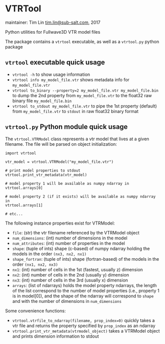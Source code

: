 VTRTool
=======

maintainer: Tim Lin <tim.lin@sub-salt.com>, 2017

Python utilities for Fullwave3D VTR model files

The package contains a `vtrtool` executable, as well as a `vtrtool.py` python package

## `vtrtool` executable quick usage

- `vtrtool -h` to show usage information
- `vtrtool info my_model_file.vtr` shows metadata info for `my_model_file.vtr`
- `vtrtool to_binary --property=2 my_model_file.vtr my_model_file.bin` to dump the 2nd property from `my_model_file.vtr` to the float32 raw binary file `my_model_file.bin`
- `vtrtool to_stdout my_model_file.vtr` to pipe the 1st property (default) from `my_model_file.vtr` to `stdout` in raw float32 binary format

## `vtrtool.py` Python module quick usage

The `vtrtool.VTRModel` class represents a vtr model that lives at a given filename. The file will be parsed on object initialization:

```
import vtrtool

vtr_model = vtrtool.VTRModel("my_model_file.vtr")

# print model properties to stdout
vtrtool.print_vtr_metadata(vtr_model)

# model property 1 will be available as numpy ndarray in
vtrtool.arrays[0]

# model property 2 (if it exists) will be available as numpy ndarray in
vtrtool.arrays[1]

# etc...
```

The following instance properties exist for VTRModel:

- `file`: (str) the vtr filename referenced by the VTRModel object
- `num_dimensions`: (int) number of dimensions in the model
- `num_attributes`: (int) number of properties in the model
- `shape`: (tuple of ints) shape (c-based) of numpy ndarray holding the models in the order `(nx3, nx2, nx1)`
- `shape_fortran`: (tuple of ints) shape (fortran-based) of the models in the order `(nx1, nx2, nx3)`
- `nx1`: (int) number of cells in the 1st (fastest, usually z) dimension
- `nx2`: (int) number of cells in the 2nd (usually y) dimension
- `nx3`: (int) number of cells in the 3rd (usually x) dimension
- `arrays`: (list of ndarrays) holds the model property ndarrays, the length of the list correspond to the number of model properties (i.e., property 1 is in model[0]), and the shape of the ndarray will correspond to `shape` and with the number of dimensions in `num_dimensions`

Some convenience functions:

- `vtrtool.vtrfile_to_ndarray(filename, prop_index=0)` quickly takes a vtr file and returns the property specified by `prop_index` as an ndarray
- `vtrtool.print_vtr_metadata(vtrmodel_object)` takes a VTRModel object and prints dimension information to stdout
